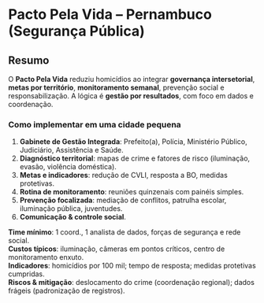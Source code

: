 # Pacto Pela Vida – Pernambuco (Segurança Pública)

## Resumo
O **Pacto Pela Vida** reduziu homicídios ao integrar **governança intersetorial**, **metas por território**, **monitoramento semanal**, prevenção social e responsabilização. A lógica é **gestão por resultados**, com foco em dados e coordenação.

### Como implementar em uma cidade pequena
1) **Gabinete de Gestão Integrada**: Prefeito(a), Polícia, Ministério Público, Judiciário, Assistência e Saúde.  
2) **Diagnóstico territorial**: mapas de crime e fatores de risco (iluminação, evasão, violência doméstica).  
3) **Metas e indicadores**: redução de CVLI, resposta a BO, medidas protetivas.  
4) **Rotina de monitoramento**: reuniões quinzenais com painéis simples.  
5) **Prevenção focalizada**: mediação de conflitos, patrulha escolar, iluminação pública, juventudes.  
6) **Comunicação & controle social**.

**Time mínimo**: 1 coord., 1 analista de dados, forças de segurança e rede social.  
**Custos típicos**: iluminação, câmeras em pontos críticos, centro de monitoramento enxuto.  
**Indicadores**: homicídios por 100 mil; tempo de resposta; medidas protetivas cumpridas.  
**Riscos & mitigação**: deslocamento do crime (coordenação regional); dados frágeis (padronização de registros).
